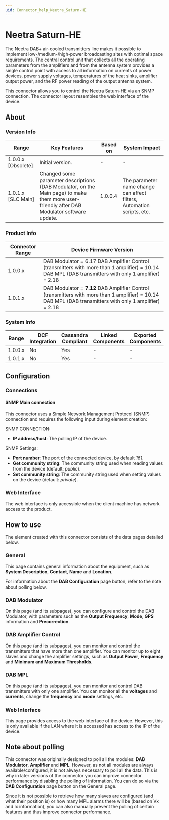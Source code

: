 ```yaml
---
uid: Connector_help_Neetra_Saturn-HE
---
```


# Neetra Saturn-HE

The Neetra DAB+ air-cooled transmitters line makes it possible to implement low-/medium-/high-power broadcasting sites with optimal space requirements. The central control unit that collects all the operating parameters from the amplifiers and from the antenna system provides a single control point with access to all information on currents of power devices, power supply voltages, temperatures of the heat sinks, amplifier output power, and the RF power reading of the output antenna system.

This connector allows you to control the Neetra Saturn-HE via an SNMP connection. The connector layout resembles the web interface of the device.

## About

### Version Info

| **Range**            | **Key Features**                                                                                                                           | **Based on** | **System Impact**                                                      |
|----------------------|--------------------------------------------------------------------------------------------------------------------------------------------|--------------|------------------------------------------------------------------------|
| 1.0.0.x \[Obsolete\] | Initial version.                                                                                                                           | \-           | \-                                                                     |
| 1.0.1.x \[SLC Main\] | Changed some parameter descriptions (DAB Modulator, on the Main page) to make them more user-friendly after DAB Modulator software update. | 1.0.0.4      | The parameter name change can affect filters, Automation scripts, etc. |

### Product Info

| **Connector Range** | **Device Firmware Version**                                                                                                                              |
|---------------------|----------------------------------------------------------------------------------------------------------------------------------------------------------|
| 1.0.0.x             | DAB Modulator = 6.17 DAB Amplifier Control (transmitters with more than 1 amplifier) = 10.14 DAB MPL (DAB transmitters with only 1 amplifier) = 2.18     |
| 1.0.1.x             | DAB Modulator = **7.12** DAB Amplifier Control (transmitters with more than 1 amplifier) = 10.14 DAB MPL (DAB transmitters with only 1 amplifier) = 2.18 |

### System Info

| **Range** | **DCF Integration** | **Cassandra Compliant** | **Linked Components** | **Exported Components** |
|-----------|---------------------|-------------------------|-----------------------|-------------------------|
| 1.0.0.x   | No                  | Yes                     | \-                    | \-                      |
| 1.0.1.x   | No                  | Yes                     | \-                    | \-                      |

## Configuration

### Connections

#### SNMP Main connection

This connector uses a Simple Network Management Protocol (SNMP) connection and requires the following input during element creation:

SNMP CONNECTION:

- **IP address/host**: The polling IP of the device.

SNMP Settings:

- **Port number**: The port of the connected device, by default *161*.
- **Get community string**: The community string used when reading values from the device (default: *public*).
- **Set community string**: The community string used when setting values on the device (default: *private*).

### Web Interface

The web interface is only accessible when the client machine has network access to the product.

## How to use

The element created with this connector consists of the data pages detailed below.

### General

This page contains general information about the equipment, such as **System Description**, **Contact**, **Name** and **Location**.

For information about the **DAB Configuration** page button, refer to the note about polling below.

### DAB Modulator

On this page (and its subpages), you can configure and control the DAB Modulator, with parameters such as the **Output Frequency**, **Mode**, **GPS** information and **Precorrection**.

### DAB Amplifier Control

On this page (and its subpages), you can monitor and control the transmitters that have more than one amplifier.
You can monitor up to eight slaves and change the amplifier settings, such as **Output Power**, **Frequency** and **Minimum and Maximum Thresholds**.

### DAB MPL

On this page (and its subpages), you can monitor and control DAB transmitters with only one amplifier.
You can monitor all the **voltages** and **currents**, change the **frequency** and **mode** settings, etc.

### Web Interface

This page provides access to the web interface of the device. However, this is only available if the LAN where it is accessed has access to the IP of the device.

## Note about polling

This connector was originally designed to poll all the modules: **DAB Modulator**, **Amplifier** and **MPL**. However, as not all modules are always available/configured, it is not always necessary to poll all the data. This is why in later versions of the connector you can improve connector performance by disabling the polling of information. You can do so via the **DAB Configuration** page button on the General page.

Since it is not possible to retrieve how many slaves are configured (and what their position is) or how many MPL alarms there will be (based on Vx and Ix information), you can also manually prevent the polling of certain features and thus improve connector performance.
